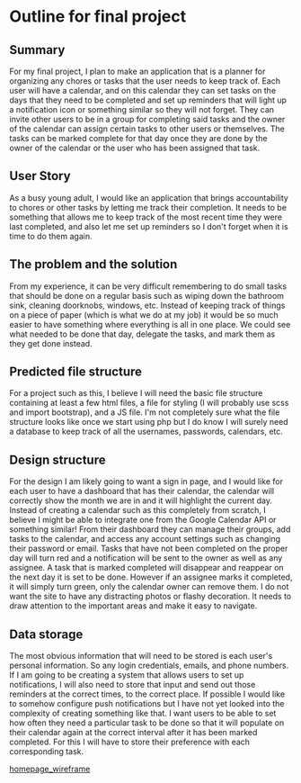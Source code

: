 # Outline for final project

## Summary

For my final project, I plan to make an application that is a planner for organizing
any chores or tasks that the user needs to keep track of. Each user will have a calendar,
and on this calendar they can set tasks on the days that they need to be completed and
set up reminders that will light up a notification icon or something similar so they will
not forget. They can invite other users to be in a group for completing said tasks
and the owner of the calendar can assign certain tasks to other users or themselves.
The tasks can be marked complete for that day once they are done by the owner of the calendar
or the user who has been assigned that task.

## User Story

As a busy young adult, I would like an application that brings accountability to chores or other tasks
by letting me track their completion. It needs to be something that allows me to keep track of
the most recent time they were last completed, and also let me set up reminders so I don't forget
when it is time to do them again.

## The problem and the solution

From my experience, it can be very difficult remembering to do small tasks that should be
done on a regular basis such as wiping down the bathroom sink, cleaning doorknobs, windows, etc.
Instead of keeping track of things on a piece of paper (which is what we do at my job) it would be
so much easier to have something where everything is all in one place. We could see
what needed to be done that day, delegate the tasks, and mark them as they get done instead.

## Predicted file structure

For a project such as this, I believe I will need the basic file structure containing at least a few html files, a file for styling (I will probably use scss and import bootstrap), and a JS file. I'm not completely sure what the file structure looks like once we start using php but I do know I will surely need a database
to keep track of all the usernames, passwords, calendars, etc.

## Design structure

For the design I am likely going to want a sign in page, and I would like for each user to have a dashboard that has their calendar, the calendar will correctly show the month we are in and it will highlight the current day. Instead of creating a calendar such as this completely from scratch, I believe I might be able to integrate one from the Google Calendar API or something similar!
From their dashboard they can manage their groups, add tasks to the calendar, and access any
account settings such as changing their password or email. Tasks that have not been completed on the proper day will turn red and a notification will be sent to the owner as well as any assignee. A task that is marked completed will disappear and reappear on the next day it is set to be done. However if an assignee marks it completed, it will simply turn green, only the calendar owner can remove them. I do not want the site to have any distracting photos or flashy decoration. It needs to draw attention to the important areas and make it easy to navigate.

## Data storage

The most obvious information that will need to be stored is each user's personal information. So any login credentials, emails, and phone numbers. If I am going to be creating a system that allows users to set up notifications, I will also need to store that input and send out those reminders at the correct times, to the correct place. If possible I would like to somehow configure push notifications but I have not yet looked into the complexity of creating something like that. I want users to be able to set how often they need a particular task to be done so that it will populate on their calendar again at the correct interval after it has been marked completed. For this I will have to store their preference with each corresponding task.

[homepage_wireframe](https://mail.google.com/mail/u/0?ui=2&ik=8d03360398&attid=0.0&permmsgid=msg-f:1615390001022005014&th=166b04a5b0a26f16&view=fimg&disp=thd&attbid=ANGjdJ9FEBoQEq6_U7ShJvrihNLemBqyzr_U6ZrF4VNQ-31kgPUmZpLAH6Y75fA89uXHrGcik16c_fjQTR5Onc-xIl6fLcnDS_KgZ0r9XQVmRgBUYlWVwptepJ-agv4&ats=2524608000000&sz=w2560-h1380)
